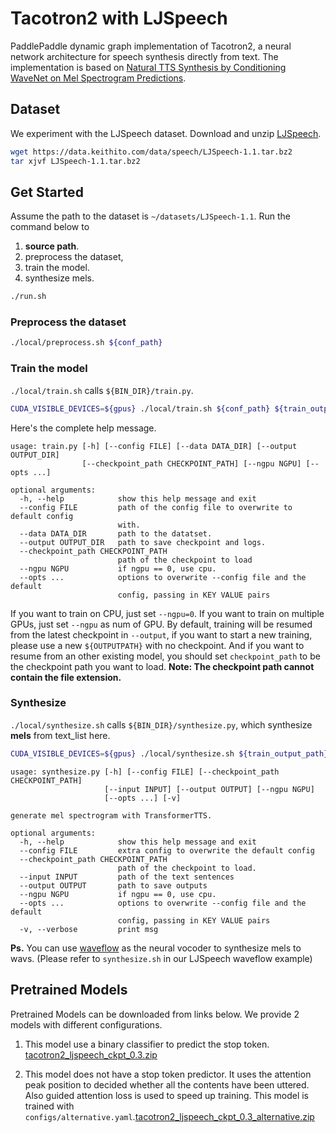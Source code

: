 # Tacotron2  with LJSpeech
PaddlePaddle dynamic graph implementation of Tacotron2, a neural network architecture for speech synthesis directly from text. The implementation is based on [Natural TTS Synthesis by Conditioning WaveNet on Mel Spectrogram Predictions](https://arxiv.org/abs/1712.05884).

## Dataset
We experiment with the LJSpeech dataset. Download and unzip [LJSpeech](https://keithito.com/LJ-Speech-Dataset/).

```bash
wget https://data.keithito.com/data/speech/LJSpeech-1.1.tar.bz2
tar xjvf LJSpeech-1.1.tar.bz2
```
## Get Started
Assume the path to the dataset is `~/datasets/LJSpeech-1.1`.
Run the command below to
1. **source path**.
2. preprocess the dataset,
3. train the model.
4. synthesize mels.
```bash
./run.sh
```
### Preprocess the dataset
```bash
./local/preprocess.sh ${conf_path}
```
### Train the model
`./local/train.sh` calls `${BIN_DIR}/train.py`.
```bash
CUDA_VISIBLE_DEVICES=${gpus} ./local/train.sh ${conf_path} ${train_output_path}
```
Here's the complete help message.
```text
usage: train.py [-h] [--config FILE] [--data DATA_DIR] [--output OUTPUT_DIR]
                [--checkpoint_path CHECKPOINT_PATH] [--ngpu NGPU] [--opts ...]

optional arguments:
  -h, --help            show this help message and exit
  --config FILE         path of the config file to overwrite to default config
                        with.
  --data DATA_DIR       path to the datatset.
  --output OUTPUT_DIR   path to save checkpoint and logs.
  --checkpoint_path CHECKPOINT_PATH
                        path of the checkpoint to load
  --ngpu NGPU           if ngpu == 0, use cpu.
  --opts ...            options to overwrite --config file and the default
                        config, passing in KEY VALUE pairs
```

If you want to train on CPU, just set `--ngpu=0`.
If you want to train on multiple GPUs, just set `--ngpu` as num of GPU.
By default, training will be resumed from the latest checkpoint in `--output`, if you want to start a new training, please use a new `${OUTPUTPATH}` with no checkpoint.
And if you want to resume from an other existing model, you should set `checkpoint_path` to be the checkpoint path you want to load.
**Note: The checkpoint path cannot contain the file extension.**

### Synthesize
`./local/synthesize.sh` calls `${BIN_DIR}/synthesize.py`,  which synthesize **mels**  from text_list here.
```bash
CUDA_VISIBLE_DEVICES=${gpus} ./local/synthesize.sh ${train_output_path} ${ckpt_name}
```
```text
usage: synthesize.py [-h] [--config FILE] [--checkpoint_path CHECKPOINT_PATH]
                     [--input INPUT] [--output OUTPUT] [--ngpu NGPU]
                     [--opts ...] [-v]

generate mel spectrogram with TransformerTTS.

optional arguments:
  -h, --help            show this help message and exit
  --config FILE         extra config to overwrite the default config
  --checkpoint_path CHECKPOINT_PATH
                        path of the checkpoint to load.
  --input INPUT         path of the text sentences
  --output OUTPUT       path to save outputs
  --ngpu NGPU           if ngpu == 0, use cpu.
  --opts ...            options to overwrite --config file and the default
                        config, passing in KEY VALUE pairs
  -v, --verbose         print msg
```
**Ps.** You can  use [waveflow](https://github.com/PaddlePaddle/DeepSpeech/tree/develop/examples/ljspeech/voc0) as the neural vocoder to synthesize mels to wavs. (Please  refer to `synthesize.sh` in our  LJSpeech waveflow example)

## Pretrained Models
Pretrained Models can be downloaded from links below. We provide 2 models with different configurations.

1. This model use a binary classifier to predict the stop token. [tacotron2_ljspeech_ckpt_0.3.zip](https://paddlespeech.bj.bcebos.com/Parakeet/tacotron2_ljspeech_ckpt_0.3.zip)

2. This model does not have a stop token predictor. It uses the attention peak position to decided whether all the contents have been uttered. Also guided attention loss is used to speed up training. This model is trained with `configs/alternative.yaml`.[tacotron2_ljspeech_ckpt_0.3_alternative.zip](https://paddlespeech.bj.bcebos.com/Parakeet/tacotron2_ljspeech_ckpt_0.3_alternative.zip)
